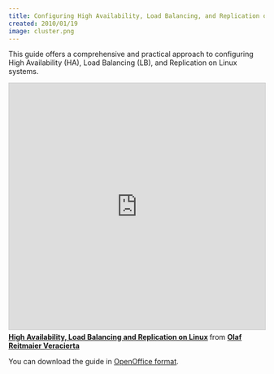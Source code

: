 ```yaml
---
title: Configuring High Availability, Load Balancing, and Replication on Linux
created: 2010/01/19
image: cluster.png
---
```


This guide offers a comprehensive and practical approach to configuring High Availability (HA), Load Balancing (LB), and Replication on Linux systems.

<div class="text-center">
<iframe src="https://www.slideshare.net/slideshow/embed_code/key/24eDptmTvAaEjW" width="595" height="485" frameborder="0" marginwidth="0" marginheight="0" scrolling="no" style="border:1px solid #CCC; border-width:1px; margin-bottom:5px; max-width: 100%;" allowfullscreen> </iframe> <div style="margin-bottom:5px"> <strong> <a href="https://www.slideshare.net/olafrv/high-availability-load-balancing-and-replication-on-linux" title="High Availability, Load Balancing and Replication on Linux" target="_blank">High Availability, Load Balancing and Replication on Linux</a> </strong> from <strong><a href="https://www.slideshare.net/olafrv" target="_blank">Olaf Reitmaier Veracierta</a></strong></div>
</div>

You can download the guide in [OpenOffice format](/wordpress/wp-content/uploads/2010/01/HALBR-Linux.ppt).
